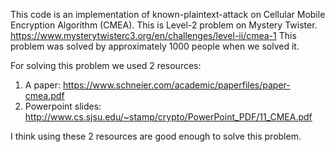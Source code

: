 
This code is an implementation of known-plaintext-attack on Cellular Mobile Encryption Algorithm (CMEA). 
This is Level-2 problem on Mystery Twister. https://www.mysterytwisterc3.org/en/challenges/level-ii/cmea-1
This problem was solved by approximately 1000 people when we solved it. 


For solving this problem we used 2 resources: 
1. A paper: https://www.schneier.com/academic/paperfiles/paper-cmea.pdf
2. Powerpoint slides: http://www.cs.sjsu.edu/~stamp/crypto/PowerPoint_PDF/11_CMEA.pdf

I think using these 2 resources are good enough to solve this problem. 
